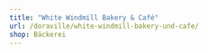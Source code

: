 ```yaml
---
title: "White Windmill Bakery & Café"
url: /doraville/white-windmill-bakery-und-cafe/
shop: Bäckerei
---
```


